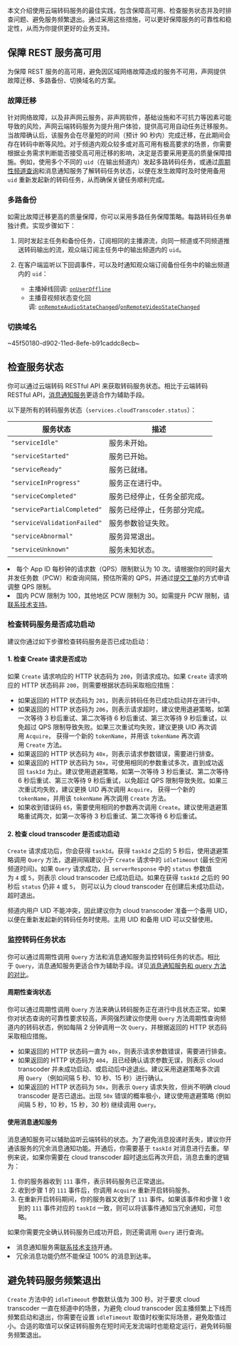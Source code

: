 本文介绍使用云端转码服务的最佳实践，包含保障高可用、检查服务状态并及时排查问题、避免服务频繁退出。通过采用这些措施，可以更好保障服务的可靠性和稳定性，从而为你提供更好的业务支持。
## 保障 REST 服务高可用

为保障 REST 服务的高可用，避免因区域网络故障造成的服务不可用，声网提供故障迁移、多路备份、切换域名的方案。

### 故障迁移

针对网络故障，以及非声网云服务，非声网软件，基础设施和不可抗力等因素可能导致的风险，声网云端转码服务为提升用户体验，提供高可用自动任务迁移服务。当故障确认后，该服务会在尽量短的时间（预计 90 秒内）完成迁移，在此期间会存在转码中断等风险。对于频道内观众较多或对高可用有极高要求的场景，你需要根据业务需求判断能否接受高可用迁移的影响，决定是否要采用更高的质量保障措施。例如，使用多个不同的 `uid`（在输出频道内）发起多路转码任务，或通过[周期性频道查询](#monitor)和消息通知服务了解转码任务状态，以便在发生故障时及时使用备用 `uid` 重新发起新的转码任务，从而确保关键任务顺利完成。


### 多路备份

如需比故障迁移更高的质量保障，你可以采用多路任务保障策略。每路转码任务单独计费。实现步骤如下：

1.  同时发起主任务和备份任务，订阅相同的主播源流，向同一频道或不同频道推送转码输出的流，观众端订阅主任务中的输出频道内的 `uid`。

2.  在客户端监听以下回调事件，可以及时通知观众端订阅备份任务中的输出频道内的 `uid`：

    - 主播掉线回调: [`onUserOffline`](hhttps://docs.agora.io/cn/live-streaming-premium-4.x/API%20Reference/java_ng/API/toc_core_method.html#callback_irtcengineeventhandler_onuseroffline)
    - 主播音视频状态变化回调: [`onRemoteAudioStateChanged`](https://docs.agora.io/cn/live-streaming-premium-4.x/API%20Reference/java_ng/API/toc_audio_process.html#callback_irtcengineeventhandler_onremoteaudiostatechanged)/[`onRemoteVideoStateChanged`](https://docs.agora.io/cn/live-streaming-premium-4.x/API%20Reference/java_ng/API/toc_video_process.html#callback_irtcengineeventhandler_onremotevideostatechanged)


### 切换域名

~45f50180-d902-11ed-8efe-b91caddc8ecb~

## 检查服务状态

你可以通过云端转码 RESTful API 来获取转码服务状态。相比于云端转码 RESTful API，[消息通知服务](https://docs.agora.io/cn/cloud-transcoding/ncs_transcoding?platform=All%20Platforms)更适合作为辅助手段。

以下是所有的转码服务状态（`services.cloudTranscoder.status`）：

|服务状态  |描述|
|------|-----|
|`"serviceIdle"`	|服务未开始。|
|`"serviceStarted"`	|服务已开始。|
|`"serviceReady"`	|服务已就绪。|
|`"serviceInProgress"`	|服务正在进行中。|
|`"serviceCompleted"`	|服务已经停止，任务全部完成。|
|`"servicePartialCompleted"`	|服务已经停止，任务部分完成。|
|`"serviceValidationFailed"`	|服务参数验证失败。|
|`"serviceAbnormal"`	|服务异常退出。|
|`"serviceUnknown"`	|服务未知状态。|

<div class="alert note">
<li>每个 App ID 每秒钟的请求数（QPS）限制默认为 10 次。请根据你的同时最大并发任务数（PCW）和查询间隔，预估所需的 QPS，并通过<a href="https://docs.agora.io/cn/Agora%20Platform/ticket?platform=All%20Platforms">提交工单</a>的方式申请调整 QPS 限制。</li>
<li>国内 PCW 限制为 100，其他地区 PCW 限制为 30。如需提升 PCW 限制，请<a href="https://docs.agora.io/cn/Agora%20Platform/ticket?platform=All%20Platforms">联系技术支持</a>。</li>
</div>

### 检查转码服务是否成功启动

建议你通过如下步骤检查转码服务是否已成功启动：

#### 1. 检查 Create 请求是否成功

如果 `Create` 请求响应的 HTTP 状态码为 `200`，则请求成功。如果 `Create` 请求响应的 HTTP 状态码非 `200`，则需要根据状态码采取相应措施：

-   如果返回的 HTTP 状态码为 `201`，则表示转码任务已成功启动并在进行中。
-   如果返回的 HTTP 状态码为 `206`，则表示请求超时，建议使用退避策略，如第一次等待 3 秒后重试、第二次等待 6 秒后重试、第三次等待 9 秒后重试，以免超过 QPS 限制导致失败。如果三次重试均失败，建议更换 UID 再次调用 `Acquire`， 获得一个新的 `tokenName`，并用该 `tokenName` 再次调用 `Create` 方法。
-   如果返回的 HTTP 状态码为 `40x`，则表示请求参数错误，需要进行排查。
-   如果返回的 HTTP 状态码为 `50x`，可使用相同的参数重试多次，直到成功返回 `taskId` 为止。建议使用退避策略，如第一次等待 3 秒后重试、第二次等待 6 秒后重试、第三次等待 9 秒后重试，以免超过 QPS 限制导致失败。如果三次重试均失败，建议更换 UID 再次调用 `Acquire`， 获得一个新的 `tokenName`，并用该 `tokenName` 再次调用 `Create` 方法。
-   如果收到错误码 `65`，需要使用相同的参数再次调用 `Create`。建议使用退避策略重试两次，如第一次等待 3 秒后重试、第二次等待 6 秒后重试。

#### 2. 检查 cloud transcoder 是否成功启动

`Create` 请求成功后，你会获得 `taskId`。获得 `taskId` 之后的 5 秒后，使用退避策略调用 `Query` 方法，退避间隔建议小于 `Create` 请求中的 `idleTimeout` (最长空闲频道时间)。如果 `Query` 请求成功，且 `serverResponse` 中的 `status` 参数值为 `4` 或 `5`，则表示 cloud transcoder 已成功启动。如果在获得 `taskId` 之后的 90 秒后 `status` 仍非 `4` 或 `5`， 则可以认为 cloud transcoder 在创建后未成功启动，超时退出。

<div class="alert note">频道内用户 UID 不能冲突，因此建议你为 cloud transcoder 准备一个备用 UID，以便在重新发起新的转码任务时使用。主用 UID 和备用 UID 可以交替使用。</div>

### 监控转码任务状态

你可以通过周期性调用 `Query` 方法和消息通知服务监控转码任务的状态。相比于 `Query`，消息通知服务更适合作为辅助手段。详见[消息通知服务和 query 方法的对比](https://docs.agora.io/cn/faq/ncs_vs_query)。

<a name = "monitor"></a>
#### 周期性查询状态

你可以通过周期性调用 `Query` 方法来确认转码服务正在进行中且状态正常。如果你对状态查询的可靠性要求较高，声网强烈建议你使用 `Query` 方法周期性查询频道内的转码状态，例如每隔 2 分钟调用一次 `Query`，并根据返回的 HTTP 状态码采取相应措施。

-   如果返回的 HTTP 状态码一直为 `40x`，则表示请求参数错误，需要进行排查。
-   如果返回的 HTTP 状态码为 `404`，且已经确认请求参数无误，则表示 cloud transcoder 并未成功启动、或启动后中途退出。建议采用退避策略多次调用 `Query` （例如间隔 5 秒、10 秒、15 秒）进行确认。
-   如果返回的 HTTP 状态码为 `50x`，则表示 `Query` 请求失败，但尚不明确 cloud transcoder 是否已退出。出现 `50x` 错误的概率极小，建议使用退避策略 (例如间隔 5 秒，10 秒，15 秒，30 秒) 继续调用 `Query`。

#### 使用消息通知服务

消息通知服务可以辅助监听云端转码的状态。为了避免消息投递时丢失，建议你开通该服务的冗余消息通知功能。开通后，你需要基于 `taskId` 对消息进行去重。举例来说，如果你需要在 cloud transcoder 超时退出后再次开启，消息去重的逻辑为：

1.  你的服务器收到 `111` 事件，表示转码服务已正常退出。
2.  收到步骤 1 的 `111` 事件后，你调用 `Acquire` 重新开启转码服务。
3.  在重新开启转码期间，你的服务器又收到了 `111` 事件。如果该事件和步骤 1 收到的 `111` 事件对应的 `taskId` 一致，则可以将该事件通知当冗余通知，可忽略。

如果你需要完全确认转码服务已成功开启，则还需调用 `Query` 进行查询。

<div class="alert note">
<li>消息通知服务需<a href="https://docs.agora.io/cn/Agora%20Platform/ticket?platform=All%20Platforms">联系技术支持</a>开通。</li>
<li>冗余消息功能仍然不能保证 100% 的消息到达率。</li>
</div>

## 避免转码服务频繁退出

`Create` 方法中的 `idleTimeout` 参数默认值为 300 秒。对于要求 cloud transcoder 一直在频道中的场景，为避免 cloud transcoder 因主播频繁上下线而频繁启动和退出，你需要在设置 `idleTimeout` 取值时权衡实际场景，避免取值过小。合适的取值可以保证转码服务在短时间无发流端时也能稳定运行，避免转码服务频繁退出。
